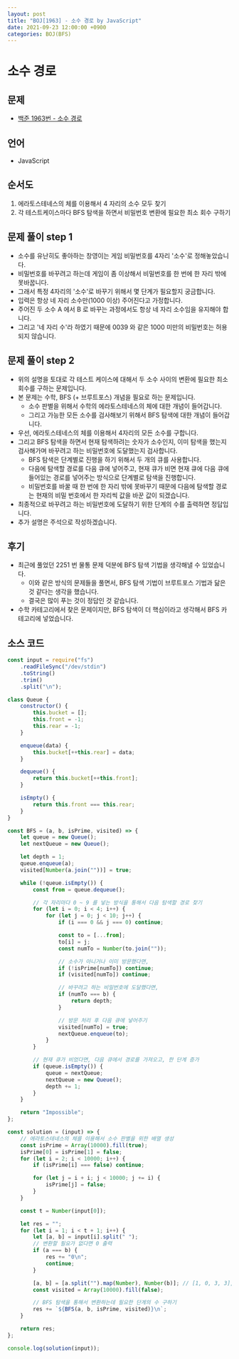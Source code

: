 ```yaml
---
layout: post
title: "BOJ[1963] - 소수 경로 by JavaScript"
date: 2021-09-23 12:00:00 +0900
categories: BOJ(BFS)
---
```


# 소수 경로

## 문제

- [백준 1963번 - 소수 경로](https://www.acmicpc.net/problem/1963)

## 언어

- JavaScript

## 순서도

1. 에라토스테네스의 체를 이용해서 4 자리의 소수 모두 찾기
2. 각 테스트케이스마다 BFS 탐색을 하면서 비밀번호 변환에 필요한 최소 회수 구하기

## 문제 풀이 step 1

- 소수를 유난히도 좋아하는 창영이는 게임 비밀번호를 4자리 '소수'로 정해놓았습니다.
- 비밀번호를 바꾸려고 하는데 게임이 좀 이상해서 비밀번호를 한 번에 한 자리 밖에 못바꿉니다.
- 그래서 특정 4자리의 '소수'로 바꾸기 위해서 몇 단계가 필요할지 궁금합니다.
- 입력은 항상 네 자리 소수만(1000 이상) 주어진다고 가정합니다.
- 주어진 두 소수 A 에서 B 로 바꾸는 과정에서도 항상 네 자리 소수임을 유지해야 합니다.
- 그리고 '네 자리 수'라 하였기 때문에 0039 와 같은 1000 미만의 비밀번호는 허용되지 않습니다.

## 문제 풀이 step 2

- 위의 설명을 토대로 각 테스트 케이스에 대해서 두 소수 사이의 변환에 필요한 최소 회수를 구하는 문제입니다.
- 본 문제는 수학, BFS (+ 브루트포스) 개념을 필요로 하는 문제입니다.
  - 소수 판별을 위해서 수학의 에라토스테네스의 체에 대한 개념이 들어갑니다.
  - 그리고 가능한 모든 소수를 검사해보기 위해서 BFS 탐색에 대한 개념이 들어갑니다.
- 우선, 에라토스테네스의 체를 이용해서 4자리의 모든 소수를 구합니다.
- 그리고 BFS 탐색을 하면서 현재 탐색하려는 숫자가 소수인지, 이미 탐색을 했는지 검사해가며 바꾸려고 하는 비밀번호에 도달했는지 검사합니다.
  - BFS 탐색은 단계별로 진행을 하기 위해서 두 개의 큐를 사용합니다.
  - 다음에 탐색할 경로를 다음 큐에 넣어주고, 현재 큐가 비면 현재 큐에 다음 큐에 들어있는 경로를 넣어주는 방식으로 단계별로 탐색을 진행합니다.
  - 비밀번호를 바꿀 때 한 번에 한 자리 밖에 못바꾸기 때문에 다음에 탐색할 경로는 현재의 비밀 번호에서 한 자리씩 값을 바꾼 값이 되겠습니다.
- 최종적으로 바꾸려고 하는 비밀번호에 도달하기 위한 단계의 수를 출력하면 정답입니다.
- 추가 설명은 주석으로 작성하겠습니다.

## 후기

- 최근에 풀었던 2251 번 물통 문제 덕분에 BFS 탐색 기법을 생각해낼 수 있었습니다.
  - 이와 같은 방식의 문제들을 풀면서, BFS 탐색 기법이 브루트포스 기법과 닮은 것 같다는 생각을 했습니다.
  - 결국은 많이 푸는 것이 정답인 것 같습니다.
- 수학 카테고리에서 찾은 문제이지만, BFS 탐색이 더 핵심이라고 생각해서 BFS 카테고리에 넣었습니다.

## 소스 코드

```javascript
const input = require("fs")
	.readFileSync("/dev/stdin")
	.toString()
	.trim()
	.split("\n");

class Queue {
	constructor() {
		this.bucket = [];
		this.front = -1;
		this.rear = -1;
	}

	enqueue(data) {
		this.bucket[++this.rear] = data;
	}

	dequeue() {
		return this.bucket[++this.front];
	}

	isEmpty() {
		return this.front === this.rear;
	}
}

const BFS = (a, b, isPrime, visited) => {
	let queue = new Queue();
	let nextQueue = new Queue();

	let depth = 1;
	queue.enqueue(a);
	visited[Number(a.join(""))] = true;

	while (!queue.isEmpty()) {
		const from = queue.dequeue();

		// 각 자리마다 0 ~ 9 를 넣는 방식을 통해서 다음 탐색할 경로 찾기
		for (let i = 0; i < 4; i++) {
			for (let j = 0; j < 10; j++) {
				if (i === 0 && j === 0) continue;

				const to = [...from];
				to[i] = j;
				const numTo = Number(to.join(""));

				// 소수가 아니거나 이미 방문했다면,
				if (!isPrime[numTo]) continue;
				if (visited[numTo]) continue;

				// 바꾸려고 하는 비밀번호에 도달했다면,
				if (numTo === b) {
					return depth;
				}

				// 방문 처리 후 다음 큐에 넣어주기
				visited[numTo] = true;
				nextQueue.enqueue(to);
			}
		}

		// 현재 큐가 비었다면, 다음 큐에서 경로를 가져오고, 한 단계 증가
		if (queue.isEmpty()) {
			queue = nextQueue;
			nextQueue = new Queue();
			depth += 1;
		}
	}

	return "Impossible";
};

const solution = (input) => {
	// 에라토스테네스의 체를 이용해서 소수 판별을 위한 배열 생성
	const isPrime = Array(10000).fill(true);
	isPrime[0] = isPrime[1] = false;
	for (let i = 2; i < 10000; i++) {
		if (isPrime[i] === false) continue;

		for (let j = i + i; j < 10000; j += i) {
			isPrime[j] = false;
		}
	}

	const t = Number(input[0]);

	let res = "";
	for (let i = 1; i < t + 1; i++) {
		let [a, b] = input[i].split(" ");
		// 변환할 필요가 없다면 0 출력
		if (a === b) {
			res += "0\n";
			continue;
		}

		[a, b] = [a.split("").map(Number), Number(b)]; // [1, 0, 3, 3], 8179
		const visited = Array(10000).fill(false);

		// BFS 탐색을 통해서 변환하는데 필요한 단계의 수 구하기
		res += `${BFS(a, b, isPrime, visited)}\n`;
	}

	return res;
};

console.log(solution(input));
```

